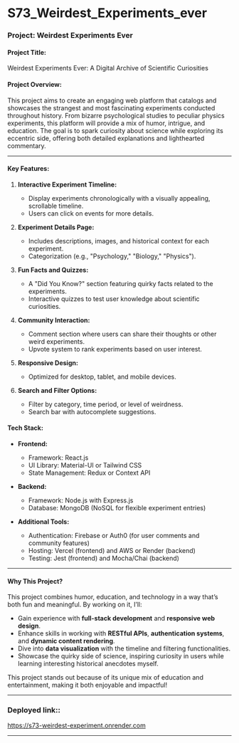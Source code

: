 # S73_Weirdest_Experiments_ever
### **Project: Weirdest Experiments Ever**

#### **Project Title:**  
Weirdest Experiments Ever: A Digital Archive of Scientific Curiosities  

#### **Project Overview:**  
This project aims to create an engaging web platform that catalogs and showcases the strangest and most fascinating experiments conducted throughout history. From bizarre psychological studies to peculiar physics experiments, this platform will provide a mix of humor, intrigue, and education. The goal is to spark curiosity about science while exploring its eccentric side, offering both detailed explanations and lighthearted commentary.  

---

#### **Key Features:**  
1. **Interactive Experiment Timeline:**  
   - Display experiments chronologically with a visually appealing, scrollable timeline.  
   - Users can click on events for more details.  

2. **Experiment Details Page:**  
   - Includes descriptions, images, and historical context for each experiment.  
   - Categorization (e.g., "Psychology," "Biology," "Physics").  

3. **Fun Facts and Quizzes:**  
   - A "Did You Know?" section featuring quirky facts related to the experiments.  
   - Interactive quizzes to test user knowledge about scientific curiosities.  

4. **Community Interaction:**  
   - Comment section where users can share their thoughts or other weird experiments.  
   - Upvote system to rank experiments based on user interest.  

5. **Responsive Design:**  
   - Optimized for desktop, tablet, and mobile devices.  

6. **Search and Filter Options:**  
   - Filter by category, time period, or level of weirdness.  
   - Search bar with autocomplete suggestions.  

#### **Tech Stack:**  
- **Frontend:**  
  - Framework: React.js  
  - UI Library: Material-UI or Tailwind CSS  
  - State Management: Redux or Context API  

- **Backend:**  
  - Framework: Node.js with Express.js  
  - Database: MongoDB (NoSQL for flexible experiment entries)  

- **Additional Tools:**  
  - Authentication: Firebase or Auth0 (for user comments and community features)  
  - Hosting: Vercel (frontend) and AWS or Render (backend)  
  - Testing: Jest (frontend) and Mocha/Chai (backend)  

---
#### **Why This Project?**  
This project combines humor, education, and technology in a way that’s both fun and meaningful. By working on it, I’ll:
- Gain experience with **full-stack development** and **responsive web design**.  
- Enhance skills in working with **RESTful APIs**, **authentication systems**, and **dynamic content rendering**.  
- Dive into **data visualization** with the timeline and filtering functionalities.  
- Showcase the quirky side of science, inspiring curiosity in users while learning interesting historical anecdotes myself.  

This project stands out because of its unique mix of education and entertainment, making it both enjoyable and impactful!


****
### Deployed link::
https://s73-weirdest-experiment.onrender.com

****